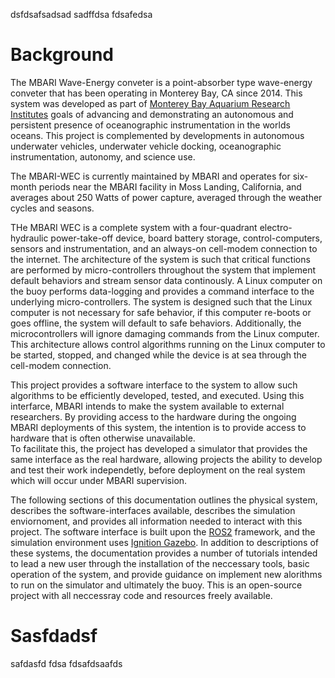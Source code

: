 dsfdsafsadsad
sadffdsa
fdsafedsa

# Background  

The MBARI Wave-Energy conveter is a point-absorber type wave-energy conveter that has been operating in Monterey Bay, CA since 2014.
This system was developed  as part of  [Monterey Bay Aquarium Research Institutes](http://www.mbari.org) goals of advancing and demonstrating an autonomous and persistent presence of oceanographic instrumentation in the worlds oceans.
This project is complemented by developments in autonomous underwater vehicles, underwater vehicle docking, oceanographic instrumentation, autonomy, and science use. 

The MBARI-WEC is currently maintained by MBARI and operates for six-month periods near the MBARI facility in Moss Landing, California, and averages about 250 Watts of power capture, averaged through the weather cycles and seasons.

THe MBARI WEC is a complete system with a four-quadrant electro-hydraulic power-take-off device, board battery storage, control-computers, sensors and instrumentation, and an always-on cell-modem connection to the internet.
The architecture of the system is such that critical functions are performed by micro-controllers throughout the system that implement default behaviors and stream sensor data continously.
A Linux computer on the buoy performs data-logging and provides a command interface to the underlying micro-controllers. The system is designed such that the Linux computer is not necessary for safe behavior, if this computer re-boots or goes offline, the system will default to safe behaviors.  Additionally, the microcontrollers will ignore damaging commands from the Linux computer. 
This architecture allows control algorithms running on the Linux computer to be started, stopped, and changed while the device is at sea through the cell-modem connection.  

This project provides a software interface to the system to allow such algorithms to be efficiently developed, tested, and executed.
Using this interfarce, MBARI intends to make the system available to external researchers.
By providing access to the hardware during the ongoing MBARI deployments of this system, the intention is to provide access to hardware that is often otherwise unavailable.  
To facilitate this, the project has developed a simulator that provides the same interface as the real hardware, allowing projects the ability to develop and test their work independetly, before deployment on the real system which will occur under MBARI supervision.

The following sections of this documentation outlines the physical system, describes the software-interfaces available, describes the simulation enviornoment, and provides all information needed to interact with this project.
The software interface is built upon the [ROS2](www.ros.org) framework, and the simulation environment uses [Ignition Gazebo](www.gazebo.org).
In addition to descriptions of these systems, the documentation provides a number of tutorials intended to lead a new user through the installation of the neccessary tools, basic operation of the system, and provide guidance on implement new alorithms to run on the simulator and ultimately the buoy.  This is an open-source project with all neccessray code and resources freely available.  

# Sasfdadsf
safdasfd
fdsa
fdsafdsaafds
